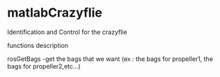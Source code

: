 # matlabCrazyflie
Identification and Control for the crazyflie

functions description

rosGetBags
    -get the bags that we want (ex : the bags for propeller1, the bags for propeller2,etc...)

